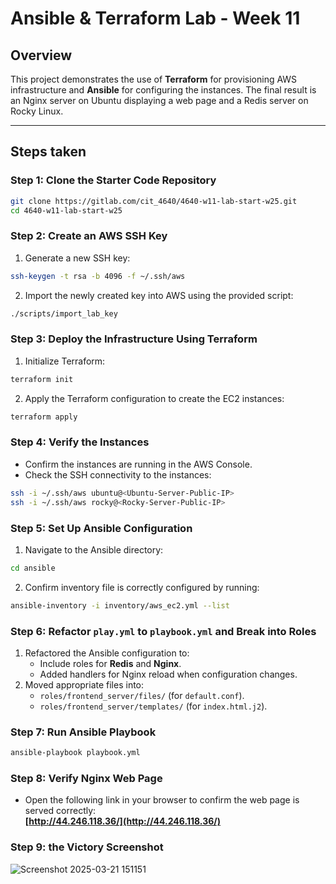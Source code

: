 # Ansible & Terraform Lab - Week 11

## Overview
This project demonstrates the use of **Terraform** for provisioning AWS infrastructure and **Ansible** for configuring the instances. The final result is an Nginx server on Ubuntu displaying a web page and a Redis server on Rocky Linux.

---

## Steps taken

### **Step 1: Clone the Starter Code Repository**
```bash
git clone https://gitlab.com/cit_4640/4640-w11-lab-start-w25.git
cd 4640-w11-lab-start-w25
```

### **Step 2: Create an AWS SSH Key**
1. Generate a new SSH key:
```bash
ssh-keygen -t rsa -b 4096 -f ~/.ssh/aws
```
2. Import the newly created key into AWS using the provided script:
```bash
./scripts/import_lab_key
```

### **Step 3: Deploy the Infrastructure Using Terraform**
1. Initialize Terraform:
```bash
terraform init
```
2. Apply the Terraform configuration to create the EC2 instances:
```bash
terraform apply
```

### **Step 4: Verify the Instances**
- Confirm the instances are running in the AWS Console.
- Check the SSH connectivity to the instances:
```bash
ssh -i ~/.ssh/aws ubuntu@<Ubuntu-Server-Public-IP>
ssh -i ~/.ssh/aws rocky@<Rocky-Server-Public-IP>
```

### **Step 5: Set Up Ansible Configuration**
1. Navigate to the Ansible directory:
```bash
cd ansible
```
2. Confirm inventory file is correctly configured by running:
```bash
ansible-inventory -i inventory/aws_ec2.yml --list
```

### **Step 6: Refactor `play.yml` to `playbook.yml` and Break into Roles**
1. Refactored the Ansible configuration to:
   - Include roles for **Redis** and **Nginx**.
   - Added handlers for Nginx reload when configuration changes.
2. Moved appropriate files into:
   - `roles/frontend_server/files/` (for `default.conf`).
   - `roles/frontend_server/templates/` (for `index.html.j2`).

### **Step 7: Run Ansible Playbook**
```bash
ansible-playbook playbook.yml
```

### **Step 8: Verify Nginx Web Page**
- Open the following link in your browser to confirm the web page is served correctly:  
**[http://44.246.118.36/](http://44.246.118.36/)**

### **Step 9: the Victory Screenshot**
![Screenshot 2025-03-21 151151](https://github.com/user-attachments/assets/138de95d-61a1-4dc9-ad63-f7f310505936)




